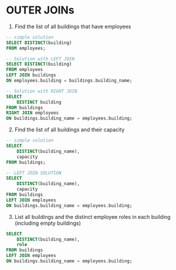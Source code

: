 # OUTER JOINs
1. Find the list of all buildings that have employees
```SQL
-- simple solution
SELECT DISTINCT(building)
FROM employees;
```
```SQL
-- Solution with LEFT JOIN
SELECT DISTINCT(building)
FROM employees
LEFT JOIN buildings
ON employees.building = buildings.building_name;
```
```SQL
-- Solution with RIGHT JOIN
SELECT 
	DISTINCT building
FROM buildings
RIGHT JOIN employees
ON buildings.building_name = employees.building;

```
2. Find the list of all buildings and their capacity
```SQL
-- simple solution
SELECT 
    DISTINCT(building_name),
    capacity
FROM buildings;
```
```SQL
-- LEFT JOIN SOLUTION
SELECT 
    DISTINCT(building_name),
    capacity
FROM buildings
LEFT JOIN employees
ON buildings.building_name = employees.building;
```
3. List all buildings and the distinct employee roles in each building (including empty buildings)
```SQL
SELECT
    DISTINCT(building_name),
    role
FROM buildings
LEFT JOIN employees
ON buildings.building_name = employees.building;
```